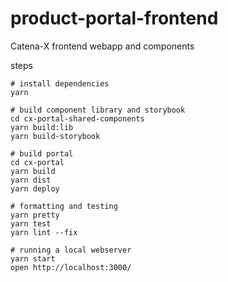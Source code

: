 # product-portal-frontend

Catena-X frontend webapp and components

steps

	# install dependencies
	yarn

	# build component library and storybook
	cd cx-portal-shared-components
	yarn build:lib
	yarn build-storybook

	# build portal
	cd cx-portal
	yarn build
	yarn dist
	yarn deploy

	# formatting and testing
	yarn pretty
	yarn test
	yarn lint --fix

	# running a local webserver
	yarn start
	open http://localhost:3000/

